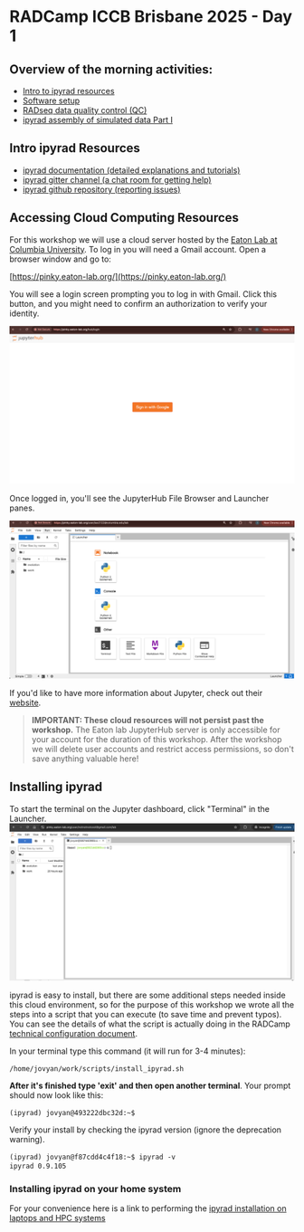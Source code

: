 # RADCamp ICCB Brisbane 2025 - Day 1

## Overview of the morning activities:
* [Intro to ipyrad resources](#intro-ipyrad-resources)
* [Software setup](#accessing-cloud-computing-resources)
* [RADseq data quality control (QC)](data_QC)
* [ipyrad assembly of simulated data Part I](ipyrad-CLI-FullTutorial.html)

## Intro ipyrad Resources
* [ipyrad documentation (detailed explanations and tutorials)](https://ipyrad.readthedocs.io/en/latest/)
* [ipyrad gitter channel (a chat room for getting help)](https://app.gitter.im/#/room/#dereneaton_ipyrad:gitter.im)
* [ipyrad github repository (reporting issues)](https://github.com/dereneaton/ipyrad)

## Accessing Cloud Computing Resources
For this workshop we will use a cloud server hosted by the [Eaton Lab at Columbia
University](https://eaton-lab.org/). To log in you will need a Gmail account. Open a browser window and go to:

[https://pinky.eaton-lab.org/](https://pinky.eaton-lab.org/)

You will see a login screen prompting you to log in with Gmail. Click this button,
and you might need to confirm an authorization to verify your identity.

![png](images/JupyterHubLogin.png)

Once logged in, you'll see the JupyterHub File Browser and Launcher panes.

![png](images/JupyterHubStart.png)

If you'd like to have more information about Jupyter, check out their [website](https://jupyter.org/).

>**IMPORTANT: These cloud resources will not persist past the workshop.** The Eaton lab 
JupyterHub server is only accessible for your account for the duration of this 
workshop. After the workshop we will delete user accounts and restrict access 
permissions, so don't save anything valuable here!

## Installing ipyrad

To start the terminal on the Jupyter dashboard, click "Terminal" in the Launcher.
![png](images/Binder_Littleblackwindow.jpg)

ipyrad is easy to install, but there are some additional steps needed inside this
cloud environment, so for the purpose of this workshop we wrote all the steps 
into a script that you can execute (to save time and prevent typos). You can see 
the details of what the script is actually doing in the RADCamp 
[technical configuration document](./technical-configuration.html#ipyrad-install-script).

In your terminal type this command (it will run for 3-4 minutes):
```
/home/jovyan/work/scripts/install_ipyrad.sh
```

**After it's finished type 'exit' and then open another terminal**. Your prompt 
should now look like this:

```
(ipyrad) jovyan@493222dbc32d:~$
```

Verify your install by checking the ipyrad version (ignore the deprecation warning).

```
(ipyrad) jovyan@f87cdd4c4f18:~$ ipyrad -v
ipyrad 0.9.105
```

### Installing ipyrad on your home system
For your convenience here is a link to performing the 
[ipyrad installation on laptops and HPC systems](https://ipyrad.readthedocs.io/en/latest/3-installation.html)
